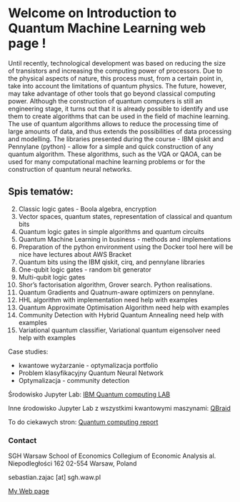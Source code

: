 # Welcome on Introduction to Quantum Machine Learning web page !

Until recently, technological development was based on reducing the size of transistors and increasing the computing power of processors.
Due to the physical aspects of nature, this process must, from a certain point in, take into account the limitations of quantum physics.
The future, however, may take advantage of other tools that go beyond classical computing power. 
Although the construction of quantum computers is still an engineering stage, it turns out that it is already possible to identify and use them to create algorithms that can be used in the field of machine learning. 
The use of quantum algorithms allows to reduce the processing time of large amounts of data, and thus extends the possibilities of data processing and modelling. 
The libraries presented during the course - IBM qiskit and Pennylane (python) - allow for a simple and quick construction of any quantum algorithm. 
These algorithms, such as the VQA or QAOA, can be used for many computational machine learning problems or for the construction of quantum neural networks.



## Spis tematów: 

2. Classic logic gates - Boola algebra, encryption
3. Vector spaces, quantum states, representation of classical and quantum bits
4. Quantum logic gates in simple algorithms and quantum circuits
5. Quantum Machine Learning in business - methods and implementations
6. Preparation of the python environment using the Docker tool here will be nice have lectures about AWS Bracket
7. Quantum bits using the IBM qiskit, cirq, and pennylane libraries
8. One-qubit logic gates - random bit generator
9. Multi-qubit logic gates
10. Shor’s factorisation algorithm, Grover search. Python realisations.
11. Quantum Gradients and Quatnum-aware optimizers on pennylane.
12. HHL algorithm with implementation need help with examples
13. Quantum Approximate Optimisation Algorithm need help with examples
14. Community Detection with Hybrid Quantum Annealing need help with examples
15. Variational quantum classifier, Variational quantum eigensolver need help with examples

Case studies: 

- kwantowe wyżarzanie - optymalizacja portfolio
- Problem klasyfikacyjny Quantum Neural Network
- Optymalizacja - community detection 



Środowisko Jupyter Lab: [IBM Quantum computing LAB](https://quantum-computing.ibm.com/lab)

Inne środowisko Jupyter Lab z wszystkimi kwantowymi maszynami: [QBraid](https://lab.qbraid.com)

To do ciekawych stron: [Quantum computing report](https://quantumcomputingreport.com)






### Contact

SGH Warsaw School of Economics 
Collegium of Economic Analysis 
al. Niepodległości 162 
02-554 Warsaw, Poland 

sebastian.zajac [at] sgh.waw.pl

[My Web page](https://sebastianzajac.pl)
